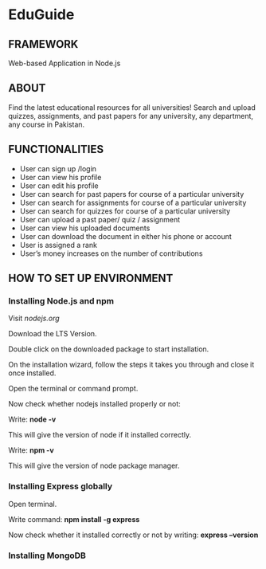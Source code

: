 # EduGuide


## FRAMEWORK
Web-based Application in Node.js

## ABOUT
Find the latest educational resources for all universities! Search and upload quizzes, assignments, and past papers for any university, any department, any course in Pakistan.

## FUNCTIONALITIES
* User can sign up /login	
* User can view his profile
* User can edit his profile
* User can search for past papers for course of a particular university
* User can search for assignments for course of a particular university
* User can search for quizzes for course of a particular university
* User can upload a past paper/ quiz / assignment
* User can view his uploaded documents
* User can download the document in either his phone or account
* User is assigned a rank
* User’s money increases on the number of contributions

## HOW TO SET UP ENVIRONMENT

### Installing Node.js and npm 

Visit _nodejs.org_

Download the LTS Version.

Double click on the downloaded package to start installation.

On the installation wizard, follow the steps it takes you through and close it once installed.

Open the terminal or command prompt.

Now check whether nodejs installed properly or not:

Write: **node -v**

This will give the version of node if it installed correctly.

Write: **npm -v**

This will give the version of node package manager.

### Installing Express globally 

Open terminal.

Write command: **npm install -g express**

Now check whether it installed correctly or not by writing: **express –version**

### Installing MongoDB 

